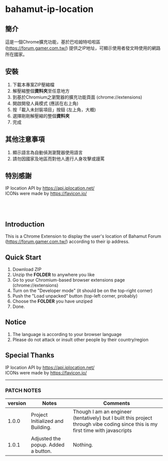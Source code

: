 # bahamut-ip-location

## 簡介
這是一個Chrome擴充功能，基於巴哈姆特哈啦區 (https://forum.gamer.com.tw/) 提供之IP地址，可顯示使用者發文時使用的網路所在國家。

## 安裝
1. 下載本專案ZIP壓縮檔
2. 解壓縮整個**資料夾**至任意地方
3. 到基於Chromium之瀏覽器的擴充功能頁面 (chrome://extensions)
4. 開啟開發人員模式 (應該在右上角)
5. 按「載入未封裝項目」按鈕 (左上角，大概)
6. 選擇剛剛解壓縮的整個**資料夾**
7. 完成

## 其他注意事項
1. 顯示語言為自動偵測瀏覽器使用語言
2. 請勿因國家及地區而對他人進行人身攻擊或謾罵

## 特別感謝
IP location API by https://api.iplocation.net/<br>
ICONs were made by https://favicon.io/

<br>
<br>

## Introduction

This is a Chrome Extension to display the user's location of Bahamut Forum (https://forum.gamer.com.tw/) according to their ip address.

## Quick Start
1. Download ZIP
2. Unzip the **FOLDER** to anywhere you like
3. Go to your Chromium-based browser extensions page (chrome://extensions)
4. Turn on the "Developer mode" (it should be on the top-right corner)
5. Push the "Load unpacked" button (top-left corner, probably)
6. Choose the **FOLDER** you have unziped
7. Done.

## Notice
1. The language is according to your browser language
2. Please do not attack or insult other people by their country/region

## Special Thanks
IP location API by https://api.iplocation.net/<br>
ICONs were made by https://favicon.io/


***
### PATCH NOTES

| version | Notes | Comments |
| ---     | ---   | -------------------------------|
| 1.0.0   | Project Initialized and Building. | Though I am an engineer (tentatively) but I built this project through vibe coding since this is my first time with javascripts|
| 1.0.1   | Adjusted the popup. Added a button. | Nothing. |